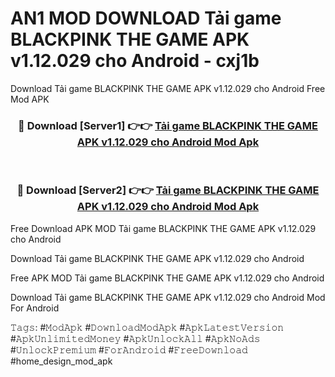 # AN1 MOD DOWNLOAD Tải game BLACKPINK THE GAME APK v1.12.029 cho Android - cxj1b
Download Tải game BLACKPINK THE GAME APK v1.12.029 cho Android Free Mod APK

<div align="center">
<h3>🔴 Download [Server1] 👉👉 <a href="https://apk-comot.site?title=Tải_game_BLACKPINK_THE_GAME_APK_v1.12.029_cho_Android">Tải game BLACKPINK THE GAME APK v1.12.029 cho Android Mod Apk</a></h3><br>

<h3>🔴 Download [Server2] 👉👉 <a href="https://apk-comot.site?title=Tải_game_BLACKPINK_THE_GAME_APK_v1.12.029_cho_Android">Tải game BLACKPINK THE GAME APK v1.12.029 cho Android Mod Apk</a></h3>
</div>


Free Download APK MOD Tải game BLACKPINK THE GAME APK v1.12.029 cho Android

Download Tải game BLACKPINK THE GAME APK v1.12.029 cho Android 

Free APK MOD Tải game BLACKPINK THE GAME APK v1.12.029 cho Android 

Download Tải game BLACKPINK THE GAME APK v1.12.029 cho Android Mod For Android

𝚃𝚊𝚐𝚜: #𝙼𝚘𝚍𝙰𝚙𝚔 #𝙳𝚘𝚠𝚗𝚕𝚘𝚊𝚍𝙼𝚘𝚍𝙰𝚙𝚔 #𝙰𝚙𝚔𝙻𝚊𝚝𝚎𝚜𝚝𝚅𝚎𝚛𝚜𝚒𝚘𝚗 #𝙰𝚙𝚔𝚄𝚗𝚕𝚒𝚖𝚒𝚝𝚎𝚍𝙼𝚘𝚗𝚎𝚢 #𝙰𝚙𝚔𝚄𝚗𝚕𝚘𝚌𝚔𝙰𝚕𝚕 #𝙰𝚙𝚔𝙽𝚘𝙰𝚍𝚜 #𝚄𝚗𝚕𝚘𝚌𝚔𝙿𝚛𝚎𝚖𝚒𝚞𝚖 #𝙵𝚘𝚛𝙰𝚗𝚍𝚛𝚘𝚒𝚍 #𝙵𝚛𝚎𝚎𝙳𝚘𝚠𝚗𝚕𝚘𝚊𝚍 #home_design_mod_apk